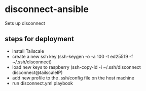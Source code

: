 # disconnect-ansible 

Sets up disconnect 


## steps for deployment
* install Tailscale
* create a new ssh key (ssh-keygen -o -a 100 -t ed25519 -f ~/.ssh/disconnect)
* load new keys to raspberry (ssh-copy-id -i ~/.ssh/disconnect disconnect@tailscaleIP)
* add new profile to the .ssh/config file on the host machine
* run disconnect.yml playbook
